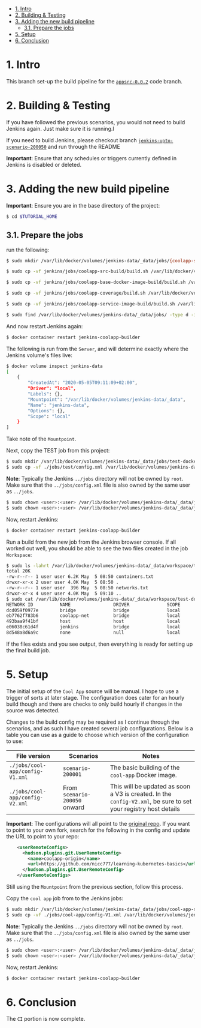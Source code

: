 
- [1. Intro](#1-intro)
- [2. Building & Testing](#2-building--testing)
- [3. Adding the new build pipeline](#3-adding-the-new-build-pipeline)
  - [3.1. Prepare the jobs](#31-prepare-the-jobs)
- [5. Setup](#5-setup)
- [6. Conclusion](#6-conclusion)

# 1. Intro

This branch set-up the build pipeline for the [`appsrc-0.0.2`](https://github.com/nicc777/learning-kubernetes-basics/tree/appsrc-0.0.2/app-src) code branch.

# 2. Building & Testing

If you have followed the previous scenarios, you would not need to build Jenkins again. Just make sure it is running.I

If you need to build Jenkins, please checkout branch [`jenkins-upto-scenario-200050`](https://github.com/nicc777/learning-kubernetes-basics/tree/jenkins-upto-scenario-200050) and run through the README

__Important__: Ensure that any schedules or triggers currently defined in Jenkins is disabled or deleted.

# 3. Adding the new build pipeline

__Important__: Ensure you are in the base directory of the project:

```bash
$ cd $TUTORIAL_HOME
```

## 3.1. Prepare the jobs

run the following:

```bash
$ sudo mkdir /var/lib/docker/volumes/jenkins-data/_data/jobs/{coolapp-src-build,coolapp-service-image-build,coolapp-coverage,coolapp-base-docker-image-build}

$ sudo cp -vf jenkins/jobs/coolapp-src-build/build.sh /var/lib/docker/volumes/jenkins-data/_data/jobs/coolapp-src-build/

$ sudo cp -vf jenkins/jobs/coolapp-base-docker-image-build/build.sh /var/lib/docker/volumes/jenkins-data/_data/jobs/coolapp-base-docker-image-build/

$ sudo cp -vf jenkins/jobs/coolapp-coverage/build.sh /var/lib/docker/volumes/jenkins-data/_data/jobs/coolapp-coverage/

$ sudo cp -vf jenkins/jobs/coolapp-service-image-build/build.sh /var/lib/docker/volumes/jenkins-data/_data/jobs/coolapp-service-image-build/

$ sudo find /var/lib/docker/volumes/jenkins-data/_data/jobs/ -type d -iname coolapp* -exec chown -R <user>.<user> {} \;
```

And now restart Jenkins again:

```bash
$ docker container restart jenkins-coolapp-builder
```




The following is run from the `Server`, and will determine exactly where the Jenkins volume's files live:

```bash
$ docker volume inspect jenkins-data
[
    {
        "CreatedAt": "2020-05-05T09:11:09+02:00",
        "Driver": "local",
        "Labels": {},
        "Mountpoint": "/var/lib/docker/volumes/jenkins-data/_data",
        "Name": "jenkins-data",
        "Options": {},
        "Scope": "local"
    }
]
```

Take note of the `Mountpoint`.

Next, copy the TEST job from this project:

```bash
$ sudo mkdir /var/lib/docker/volumes/jenkins-data/_data/jobs/test-docker-access
$ sudo cp -vf ./jobs/test/config.xml /var/lib/docker/volumes/jenkins-data/_data/jobs/test-docker-access
```

__Note__: Typically the Jenkins `../jobs` directory will not be owned by `root`. Make sure that the `../jobs/config.xml` file is also owned by the same user as `../jobs`.

```bash
$ sudo chown <user>:<user> /var/lib/docker/volumes/jenkins-data/_data/jobs/test-docker-access
$ sudo chown <user>:<user> /var/lib/docker/volumes/jenkins-data/_data/jobs/test-docker-access/config.xml
```

Now, restart Jenkins:

```bash
$ docker container restart jenkins-coolapp-builder
```

Run a build from the new job from the Jenkins browser console. If all worked out well, you should be able to see the two files created in the job `Workspace`:

```bash
$ sudo ls -lahrt /var/lib/docker/volumes/jenkins-data/_data/workspace/test-docker-access
total 20K
-rw-r--r-- 1 user user 6.2K May  5 08:50 containers.txt
drwxr-xr-x 2 user user 4.0K May  5 08:50 .
-rw-r--r-- 1 user user  396 May  5 08:50 networks.txt
drwxr-xr-x 4 user user 4.0K May  5 09:10 ..
$ sudo cat /var/lib/docker/volumes/jenkins-data/_data/workspace/test-docker-access/networks.txt
NETWORK ID          NAME                DRIVER              SCOPE
dcd059f0977e        bridge              bridge              local
eb7762f783b6        coolapp-net         bridge              local
493baa9f41bf        host                host                local
e06038c61d4f        jenkins             bridge              local
8d548a8d6a9c        none                null                local
```

If the files exists and you see output, then everything is ready for setting up the final build job.

# 5. Setup

The initial setup of the `Cool App` source will be manual. I hope to use a trigger of sorts at later stage. The configuration does cater for an hourly build though and there are checks to only build hourly if changes in the source was detected.

Changes to the build config may be required as I continue through the scenarios, and as such I have created several job configurations. Below is a table you can use as a guide to choose which version of the configuration to use:

| File version                     | Scenarios                     | Notes |
|----------------------------------|-------------------------------|-------|
| `./jobs/cool-app/config-V1.xml`  | `scenario-200001`             | The basic building of the `cool-app` Docker image. |
| `./jobs/cool-app/config-V2.xml`  | From `scenario-200050` onward | This will be updated as soon a V3 is created. In the `config-V2.xml`, be sure to set your registry host details |

__Important__: The configurations will all point to the [original repo](https://github.com/nicc777/learning-kubernetes-basics). If you want to point to your own fork, search for the following in the config and update the URL to point to your repo:

```xml
    <userRemoteConfigs>
      <hudson.plugins.git.UserRemoteConfig>
        <name>coolapp-origin</name>
        <url>https://github.com/nicc777/learning-kubernetes-basics</url>
      </hudson.plugins.git.UserRemoteConfig>
    </userRemoteConfigs>
```

Still using the `Mountpoint` from the previous section, follow this process.

Copy the `cool app` job from to the Jenkins jobs:

```bash
$ sudo mkdir /var/lib/docker/volumes/jenkins-data/_data/jobs/cool-app-service-build
$ sudo cp -vf ./jobs/cool-app/config-V1.xml /var/lib/docker/volumes/jenkins-data/_data/jobs/cool-app-service-build/config.xml
```

__Note__: Typically the Jenkins `../jobs` directory will not be owned by `root`. Make sure that the `../jobs/config.xml` file is also owned by the same user as `../jobs`.

```bash
$ sudo chown <user>:<user> /var/lib/docker/volumes/jenkins-data/_data/jobs/test-docker-access
$ sudo chown <user>:<user> /var/lib/docker/volumes/jenkins-data/_data/jobs/test-docker-access/config.xml
```

Now, restart Jenkins:

```bash
$ docker container restart jenkins-coolapp-builder
```

# 6. Conclusion

The `CI` portion is now complete. 
